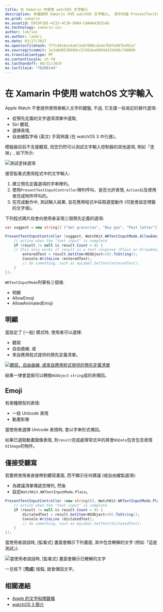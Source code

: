 ```yaml
---
title: 在 Xamarin 中使用 watchOS 文字輸入
description: 本檔說明 Xamarin 中的 watchOS 文字輸入。 其中討論 PresentTextInputController 方法、scribbling、純文字、emoji 和聽寫。
ms.prod: xamarin
ms.assetid: E9CDF1DE-4233-4C39-99A9-C0AA643D314D
ms.technology: xamarin-ios
author: lobrien
ms.author: laobri
ms.date: 03/17/2017
ms.openlocfilehash: f77c48cbec6a672a67808cda4e7b8fe887b492af
ms.sourcegitcommit: 1e3a0d853669dcc57d5dee0894d325d40c7d8009
ms.translationtype: MT
ms.contentlocale: zh-TW
ms.lasthandoff: 08/31/2019
ms.locfileid: "70200144"
---
```

# <a name="working-with-watchos-text-input-in-xamarin"></a>在 Xamarin 中使用 watchOS 文字輸入

Apple Watch 不會提供使用者輸入文字的鍵盤, 不過, 它支援一些易記的替代選項:

- 從預先定義的文字選項清單中選取,
- Siri 聽寫,
- 選擇表情,
- 自由繪製字母 (英文) 手寫辨識 (在 watchOS 3 中引進)。

模擬器目前不支援聽寫, 但您仍然可以測試文字輸入控制器的其他選項, 例如「塗抹」, 如下所示:

![](text-input-images/textinput-sml.png "測試塗抹選項")

接受監看式應用程式中的文字輸入:

1. 建立預先定義選項的字串陣列。
2. 使用`PresentTextInputController`陣列呼叫、是否允許表情, `Action`以及使用者完成時所呼叫的。
3. 在完成動作中, 測試輸入結果, 並在應用程式中採取適當動作 (可能會設定標籤的文字值)。

下列程式碼片段會向使用者呈現三個預先定義的選項:

```csharp
var suggest = new string[] {"Get groceries", "Buy gas", "Post letter"};

PresentTextInputController (suggest, WatchKit.WKTextInputMode.AllowEmoji, (result) => {
    // action when the "text input" is complete
    if (result != null && result.Count > 0) {
    // this only works if result is a text response (Plain or AllowEmoji)
        enteredText = result.GetItem<NSObject>(0).ToString();
        Console.WriteLine (enteredText);
        // do something, such as myLabel.SetText(enteredText);
    }
});
```

`WKTextInputMode`列舉有三個值:

- 明顯
- AllowEmoji
- AllowAnimatedEmoji

## <a name="plain"></a>明顯

當設定了 [一般] 模式時, 使用者可以選擇:

- 聽寫
- 自由曲線, 或
- 來自應用程式提供的預先定義清單。

[![](text-input-images/plain-scribble-sml.png "聽寫、自由曲線, 或來自應用程式提供的預先定義清單")](text-input-images/plain-scribble.png#lightbox)

結果一律會當做可以轉換`NSObject` `string`成的來傳回。

## <a name="emoji"></a>Emoji

有兩種類型的表情:

- 一般 Unicode 表情
- 動畫影像

當使用者選擇 Unicode 表情時, 會以字串形式傳回。

如果已選取動畫圖像表情, 則`result`完成處理常式中的將會`NSData`包含包含表情`UIImage`的物件。

## <a name="accepting-dictation-only"></a>僅接受聽寫

若要將使用者直接帶到聽寫畫面, 而不顯示任何建議 (或自由繪製選項):

- 為建議清單傳遞空陣列, 然後
- 設定`WatchKit.WKTextInputMode.Plain`。

```csharp
PresentTextInputController (new string[0], WatchKit.WKTextInputMode.Plain, (result) => {
    // action when the "text input" is complete
    if (result != null && result.Count > 0) {
        dictatedText = result.GetItem<NSObject>(0).ToString();
        Console.WriteLine (dictatedText);
        // do something, such as myLabel.SetText(dictatedText);
    }
});
```

當使用者說話時, [監看式] 畫面會顯示下列畫面, 其中包含瞭解的文字 (例如「這是測試」):

![](text-input-images/dictation.png "當使用者說話時, [監看式] 畫面會顯示已瞭解的文字")

一旦按下 [**完成**] 按鈕, 就會傳回文字。



## <a name="related-links"></a>相關連結

- [Apple 的文字和標籤檔](https://developer.apple.com/library/ios/documentation/General/Conceptual/WatchKitProgrammingGuide/TextandLabels.html)
- [watchOS 3 簡介](~/ios/watchos/platform/introduction-to-watchos3/index.md)
